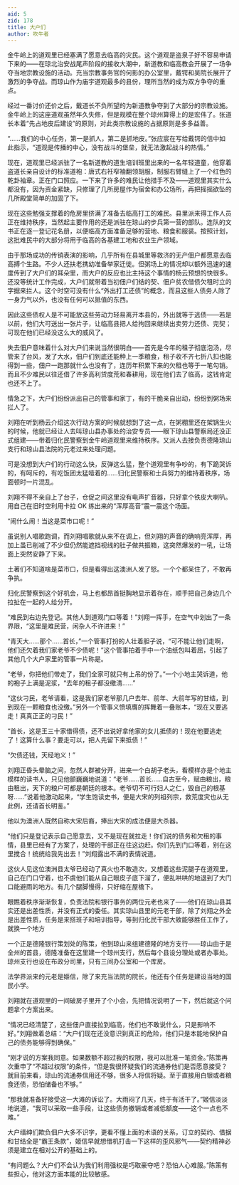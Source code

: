 ```yaml
---
aid: 5
zid: 178
title: 大户们
author: 吹牛者
---
```


金牛岭上的道观里已经塞满了愿意去临高的灾民。这个道观是盗泉子好不容易申请下来的——在琼北治安战尾声阶段的接收大潮中，新道教和临高教会开展了一场争夺当地宗教设施的活动。充当宗教事务官的何影的办公室里，戴锷和吴院长展开了激烈的争夺战。而琼山作为庙宇道观最多的县份，理所当然的成为双方争夺的重点。

经过一番讨价还价之后，戴道长不负所望的为新道教争夺到了大部分的宗教设施。金牛岭上的这座道观虽然年久失修，但是规模在整个琼州算得上的是宏伟了。张道长本着“先占地皮后建设”的原则，对此类宗教设施的占据原则是多多益善。

“……我们的中心任务，第一是抓人，第二是抓地皮。”张应宸在写给戴锷的信中如此指示，“道观是传播的中心，没有战斗的堡垒，就无法激起战斗的热情。”

现在，道观里已经派驻了一名新道教的道生培训班里出来的一名年轻道童，他穿着盗道长亲自设计的标准道袍：唐式右衽窄袖翻领胡服，制服右臂缝上了一个红色的乾卦袖章。正在门口照应。一下来了许多的难民让他措手不及——道观里其实什么都没有，因为资金紧缺，只修理了几所房屋作为宿舍和办公场所，再把摇摇欲坠的几所殿堂简单的加固了下。

现在这些勉强支撑着的危房里挤满了准备去临高打工的难民。县里派来得工作人员正在维持秩序，当然起主要作用的还是派驻在琼山的步兵第一营的部队。连队的文书正在逐一登记花名册，以便临高方面准备足够的营地、粮食和服装。按照计划，这批难民中的大部分将用于临高的各基建工地和农业生产领域。

由于那场成功的传销表演的影响，几乎所有在县城里等救济的无产佃户都愿意去临高搏个生路。不少人还扶老携幼准备举家迁徙。但粥场上的情况却以额外迅速的速度传到了大户们的耳朵里，而大户的反应也比主持这个事情的杨云预想的快很多。还没等统计工作完成，大户们就带着当初佃户们结的契、佃户贫农借债欠租时立的字据来拦人。这个时空可没有什么“外出打工还债”的概念，而且这些人债务人除了一身力气以外，也没有任何可以抵值的东西。

因此这些债权人是不可能放这些劳动力轻易离开本县的，外出就等于逃债——若是以前，他们大可送出一张片子，让临高县把人给拘回来继续出卖劳力还债、完契；可现在他们已经没这么大的威风了。

失去佃户意味着什么对大户们来说当然很明白——首先是今年的租子彻底泡汤，尽管来了台风，发了大水，佃户们到底还能种上一季粮食，租子收不齐七折八扣也能得到一些，佃户一跑那就什么也没有了，连历年积累下来的欠租也等于一笔勾销。而且不少难民以往还借了许多高利贷度荒和春耕用，现在他们去了临高，这钱肯定也还不上了。

情急之下，大户们纷纷派出自己的管事和家丁，有的干脆亲自出动，纷纷到粥场来拦人了。

刘翔在听到杨云介绍这次行动方案的时候就想到了这一点，在粥棚里还在架锅生火的时候，他就已经让人去叫琼山县办事处的治安专员——眼下琼山县警察局还没正式组建——带着归化民警察到金牛岭道观里来维持秩序。又派人去接负责德隆琼山支行和琼山县法院的元老过来处理问题。

可是没想到大户们的行动这么快，反弹这么猛，整个道观里有争吵的，有下跪哭诉的，有呵斥的，有吃饭团太猛噎着的……归化民警察和士兵努力的维持着秩序，场面顿时一片混乱。

刘翔不得不亲自上了台子，仓促之间这里没有电声扩音器，只好拿个铁皮大喇叭。用自己在旧时空利用卡拉 OK 练出来的“浑厚高音”震一震这个场面。

“闹什么闹！当这是菜市口呢！”

虽说别人唱歌跑调，而刘翔唱歌就从来不在调上，但刘翔的声音的确响亮浑厚，再加上虽已削减了不少但仍然能遮挡视线的肚子做共振箱，这突然爆发的一吼，让场面上突然安静了下来。

土著们不知道啥是菜市口，但是看得出这澳洲人发了怒。一个个都呆住了，不敢再争执。

归化民警察到这个好机会，马上也都昂首挺胸地显示着存在，顺手把自己身边几个拉扯在一起的人给分开。

“难民到右边先登记。其他人到道观门口等着！”刘翔一挥手，在空气中划出了一条界限，“这里是难民营，闲杂人不许进来！”

“青天大……那个……首长，”一个管事打扮的人壮着胆子说，“可不能让他们走啊，他们还欠着我们家老爷不少债呢！”这个管事拍着手中一个油纸包叫着屈，引起了其他几个大户家里的管事一片称是。

“老爷，你把他们带走了，我们全家可就只有上吊的份了。”一个小地主哭诉道，他的袍子上满是泥浆，“去年的租子都没缴清……”

“这伙刁民，老爷请看，这是我们家老爷那几户去年、前年、大前年写的甘结，到到现在一颗粮食也没缴。”另外一个管事义愤填膺的挥舞着一叠账本，“现在又要逃走！真真正正的刁民！”

“首长，这是王三十家借得债，还不出说好拿他家的女儿抵债的！现在他要逃走了！这算什么事？要走可以，把人先留下来抵债！”

“欠债还钱，天经地义！”

刘翔正昏头晕脑之间，忽然人群被分开，进来一个白胡子老头，看模样亦是个地主模样的读书人，只见他颤巍巍地说道：“老爷……首长……自古至今，赋由粮出，粮由租出，天下的粮户可都是朝廷的根本。老爷切不可行妇人之仁，毁自己的根基呀……”说着他激动起来，“学生饱读史书，便是大宋的列祖列宗，救荒度灾也从无此例，还请首长明鉴。”

他以为澳洲人既然自称大宋后裔，捧出大宋的成法便是大杀器。

“他们只是登记表示自己愿意去，又不是现在就拉走！你们说的债务和欠租的事情，县里已经有了方案了，处理的干部正在往这边赶。你们先到门口等着，别在这里搅合！统统给我先出去！”刘翔露出不满的表情说道。

这伙人见这位澳洲县太爷已经动了真火也不敢造次，又想着这些泥腿子在道观里，自己在门口守着，也不虞他们能从自己眼皮子底下溜了，便乱哄哄的地退到了大门口能避雨的地方。有几个腿脚慢得，只好缩在屋檐下。

眼瞧着秩序渐渐恢复，负责法院和银行事务的两位元老也来了——他们在琼山县其实还是出差性质，并没有正式的委任。其实琼山县里的元老干部，除了刘翔之外全是出差性质，任务是来搭班子和培训指导，等到归化民干部大致能够胜任工作了，就换一个地方

一个正是德隆银行策划处的陈策，他到琼山来组建德隆的地方支行——琼山由于是全州的首县，德隆准备在这里建一个琼州支行，然后每个县设分理处或者办事处。琼州支行也设在布政分司里，只有三间办公室和一个库房。

法学界派来的元老是姬信，除了来充当法院的院长，他还有个任务是建设当地的国民小学。

刘翔就在道观里的一间破房子里开了个小会，先把情况说明了一下，然后就这个问题拿个方案出来。

“情况已经清楚了，这些佃户直接拉到临高，他们也不敢说什么，只是影响不好。”刘翔做着总结：“大户们现在还没意识到真正的危险，他们只是本能地保护自己的债务能够得到确保。”

“刚才说的方案我同意。如果数额不超过我的权限，我可以批准一笔资金。”陈策再次重申了“不超过权限”的条件，“但是我很怀疑我们的流通券他们是否愿意接受？就目前来看，琼山的流通券信用还不够，很多人将信将疑。至于直接用白银或者粮食还债，恐怕储备也不够。”

“那我就准备好接受这一大滩的诉讼了。大雨闷了几天，终于有活干了。”姬信淡淡地说道，“我可以采取一些手段，让这些债务撤销或者减低额度——这个一点也不难。”

大户缙绅们欺负佃户大多不识字，更看不懂上面的术语的关系，订立的契约、借据和甘结全是“霸王条款”，姬信早就想借机打击一下这样的歪风邪气——契约精神必须是建立在相对公开的基础上的。

“有问题么？大户们不会认为我们利用强权是巧取豪夺吧？恐怕人心难服。”陈策有些担心，他对这方面本能的比较敏感。
